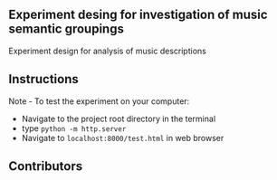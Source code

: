 ## Experiment desing for investigation of music semantic groupings

Experiment design for analysis of music descriptions

## Instructions

Note - To test the experiment on your computer:

- Navigate to the project root directory in the terminal
- type `python -m http.server`
- Navigate to `localhost:8000/test.html` in web browser

## Contributors



